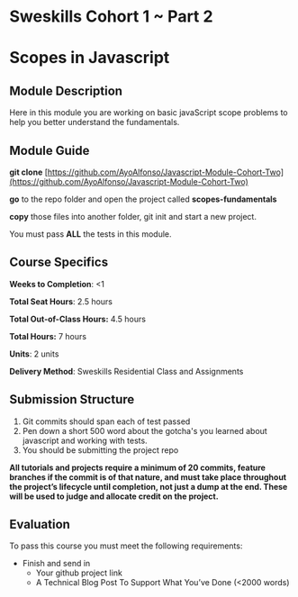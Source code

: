 # Sweskills Cohort 1 ~ Part 2

# Scopes in Javascript

## Module Description

Here in this module you are working on basic javaScript scope problems to help you better understand the fundamentals.

## Module Guide

**git clone** [https://github.com/AyoAlfonso/Javascript-Module-Cohort-Two](https://github.com/AyoAlfonso/Javascript-Module-Cohort-Two)

**go** to the repo folder and open the project called **scopes-fundamentals**

**copy** those files into another folder, git init and start a new project.  

You must pass **ALL** the tests in this module.

## Course Specifics

**Weeks to Completion**: <1

**Total Seat Hours**: 2.5 hours

**Total Out-of-Class Hours:** 4.5 hours

**Total Hours:** 7 hours

**Units**: 2 units

**Delivery Method**: Sweskills Residential Class and Assignments

## Submission Structure

1. Git commits should span each of test passed
2. Pen down a short 500 word about the gotcha's you learned about javascript and working with tests.
3. You should be submitting the project repo

**All tutorials and projects require a minimum of 20 commits, feature branches if the commit is of that nature, and must take place throughout the project’s lifecycle until completion, not just a dump at the end. These will be used to judge and allocate credit on the project.**

## Evaluation

To pass this course you must meet the following requirements:

- Finish and send in
    - Your github project link
    - A Technical Blog Post To Support What You’ve Done (<2000 words)